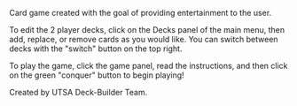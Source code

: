 Card game created with the goal of providing entertainment to the user.

To edit the 2 player decks, click on the Decks panel of the main menu, then add, replace, or remove cards as you would like. You can switch between decks with the "switch" button on the top right.

To play the game, click the game panel, read the instructions, and then click on the green "conquer" button to begin playing!

Created by UTSA Deck-Builder Team.
